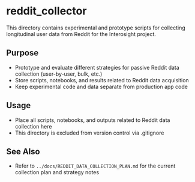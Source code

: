 # reddit_collector

This directory contains experimental and prototype scripts for collecting longitudinal user data from Reddit for the Interosight project.

## Purpose
- Prototype and evaluate different strategies for passive Reddit data collection (user-by-user, bulk, etc.)
- Store scripts, notebooks, and results related to Reddit data acquisition
- Keep experimental code and data separate from production app code

## Usage
- Place all scripts, notebooks, and outputs related to Reddit data collection here
- This directory is excluded from version control via .gitignore

## See Also
- Refer to `../docs/REDDIT_DATA_COLLECTION_PLAN.md` for the current collection plan and strategy notes 